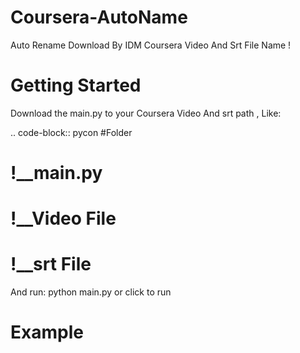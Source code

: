 Coursera-AutoName
=================

Auto Rename Download By IDM Coursera Video And Srt File Name !

Getting Started
=================

Download the main.py to your Coursera Video And srt path , Like:

.. code-block:: pycon
#Folder
#  !__main.py
#  !__Video File
#  !__srt File

And run:
  python main.py
    or
  click to run
  
Example
================
